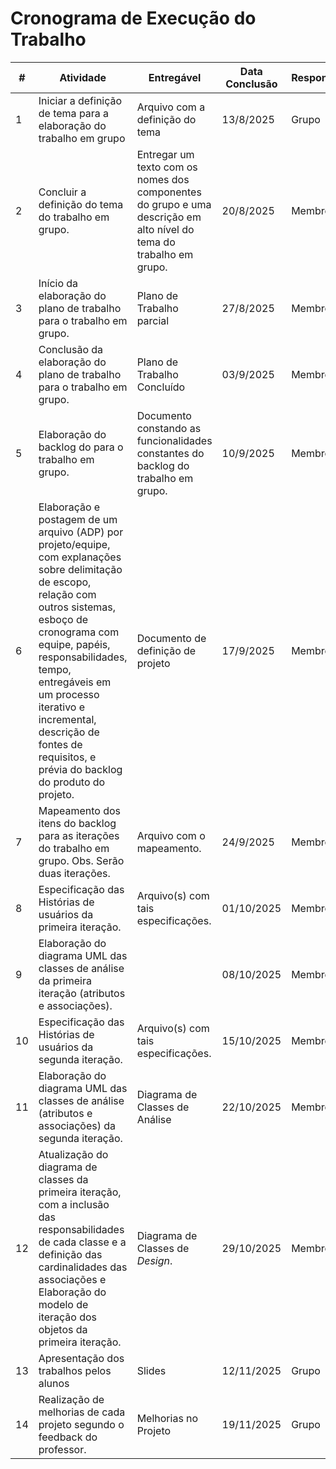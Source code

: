 # Cronograma de Execução do Trabalho

|#|Atividade|Entregável|Data Conclusão|Responsável|Situação|
|--|--|--|--|--|--|
|1|Iniciar a definição de tema para a elaboração do trabalho em grupo|Arquivo com a definição do tema|13/8/2025|Grupo|Em Andamento|
|2|Concluir a definição do tema do trabalho em grupo.|Entregar um texto com os nomes dos componentes do grupo e uma descrição em alto nível do tema do trabalho em grupo.|20/8/2025|Membro xyz|Em Andamento|
|3|Início da elaboração do plano de trabalho para o trabalho em grupo.|Plano de Trabalho parcial|27/8/2025|Membro xyz|Backlog|
|4|Conclusão da elaboração do plano de trabalho para o trabalho em grupo.|Plano de Trabalho Concluído|03/9/2025|Membro xyz|Backlog|
|5|Elaboração do backlog do para o trabalho em grupo.|Documento constando as funcionalidades constantes do backlog do trabalho em grupo.|10/9/2025|Membro xyz|Backlog|
|6|Elaboração e postagem de um arquivo (ADP) por projeto/equipe, com explanações sobre delimitação de escopo, relação com outros sistemas, esboço de cronograma com equipe, papéis, responsabilidades, tempo, entregáveis em um processo iterativo e incremental, descrição de fontes de requisitos, e prévia do backlog do produto do projeto.|Documento de definição de projeto|17/9/2025|Membro xyz|Backlog|
|7|Mapeamento dos itens do backlog para as iterações do trabalho em grupo. Obs. Serão duas iterações. |Arquivo com o mapeamento.|24/9/2025|Membro xyz|Backlog|
|8|Especificação das Histórias de usuários da primeira iteração.|Arquivo(s) com tais especificações.|01/10/2025|Membro xyz|Backlog|
|9|Elaboração do diagrama UML das classes de análise da primeira iteração (atributos e associações).||08/10/2025|Membro xyz|Backlog|
|10|Especificação das Histórias de usuários da segunda iteração.|Arquivo(s) com tais especificações.|15/10/2025|Membro xyz|Backlog|
|11|Elaboração do diagrama UML das classes de análise (atributos e associações) da segunda iteração.|Diagrama de Classes de Análise|22/10/2025|Membro xyz|Backlog|
|12|Atualização do diagrama de classes da primeira iteração, com a inclusão das responsabilidades de cada classe e a definição das cardinalidades das associações e Elaboração do modelo de iteração dos objetos da primeira iteração.|Diagrama de Classes de _Design_.|29/10/2025|Membro xyz|Backlog|
|13|Apresentação dos trabalhos pelos alunos|Slides|12/11/2025|Grupo|Backlog|
|14|Realização de melhorias de cada projeto segundo o feedback do professor.|Melhorias no Projeto|19/11/2025|Grupo|Backlog|
